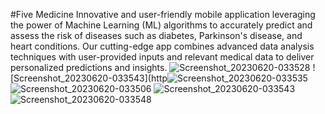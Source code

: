 #Five Medicine
 Innovative and user-friendly mobile application leveraging the power of Machine Learning (ML) algorithms to accurately predict and assess the risk of diseases such as diabetes, Parkinson's disease, and heart conditions. Our cutting-edge app combines advanced data analysis techniques with user-provided inputs and relevant medical data to deliver personalized predictions and insights.
![Screenshot_20230620-033528](https://github.com/samyhamdy/Five_Medicine/assets/88468247/1519347b-3af0-474f-9011-6e81a62b2a63)
![Screenshot_20230620-033543](http![Screenshot_20230620-033535](https://github.com/samyhamdy/Five_Medicine/assets/88468247/4cc94387-3c39-44c3-bc3c-683386591215)
![Screenshot_20230620-033506](https://github.com/samyhamdy/Five_Medicine/assets/88468247/3ecb38c9-af33-4279-adb7-616b726c5d35)
![Screenshot_20230620-033543](https://github.com/samyhamdy/Five_Medicine/assets/88468247/bc033b31-6e7a-4fdc-85a8-58243245bdba)
![Screenshot_20230620-033548](https://github.com/samyhamdy/Five_Medicine/assets/88468247/17410f78-18df-41b3-a2ff-5f5aead9d5c0)
